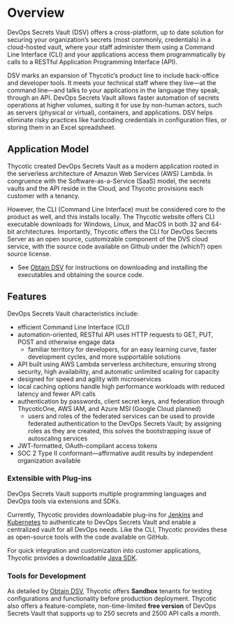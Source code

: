 ﻿[title]: # (Overview)
[tags]: # (,)
[priority]: # (1100)

# Overview

DevOps Secrets Vault (DSV) offers a cross-platform, up to date solution for securing your organization’s secrets (most commonly, credentials) in a cloud-hosted vault, where your staff administer them using a Command Line Interface (CLI) and your applications access them programmatically by calls to a RESTful Application Programming Interface (API).

DSV marks an expansion of Thycotic’s product line to include back-office and developer tools. It meets your technical staff where they live—at the command line—and talks to your applications in the language they speak, through an API. DevOps Secrets Vault allows faster automation of secrets operations at higher volumes, suiting it for use by non-human actors, such as servers (physical or virtual), containers, and applications. DSV helps eliminate risky practices like hardcoding credentials in configuration files, or storing them in an Excel spreadsheet.

## Application Model

Thycotic created DevOps Secrets Vault as a modern application rooted in the serverless architecture of Amazon Web Services (AWS) Lambda. In congruence with the Software-as-a-Service (SaaS) model, the secrets vaults and the API reside in the Cloud, and Thycotic provisions each customer with a tenancy.

However, the CLI (Command Line Interface) must be considered core to the product as well, and this installs locally. The Thycotic website offers CLI executable downloads for Windows, Linux, and MacOS in both 32 and 64-bit architectures. Importantly, Thycotic offers the CLI for DevOps Secrets Server as an open source, customizable component of the DVS cloud service, with the source code available on Github under the (which?) open source license.

* See [Obtain DSV](../02-obtain/index.htm) for instructions on downloading and installing the executables and obtaining the source code.

## Features

DevOps Secrets Vault characteristics include:

* efficient Command Line Interface (CLI)
* automation-oriented, RESTful API uses HTTP requests to GET, PUT, POST and otherwise engage data
  * familiar territory for developers, for an easy learning curve, faster development cycles, and more supportable solutions
* API built using AWS Lambda serverless architecture, ensuring strong security, high availability, and automatic unlimited scaling for capacity
* designed for speed and agility with microservices
* local caching options handle high performance workloads with reduced latency and fewer API calls
* authentication by passwords, client secret keys, and federation through ThycoticOne, AWS IAM, and Azure MSI (Google Cloud planned)
  * users and roles of the federated services can be used to provide federated authentication to the DevOps Secrets Vault; by assigning roles as they are created, this solves the bootstrapping issue of autoscaling services
* JWT-formatted, OAuth-compliant access tokens
* SOC 2 Type II conformant—affirmative audit results by independent organization available

### Extensible with Plug-ins

DevOps Secrets Vault supports multiple programming languages and DevOps tools via extensions and SDKs.

Currently, Thycotic provides downloadable plug-ins for [Jenkins](../extensions/jenkins/index.htm) and [Kubernetes](../extensions/kubernetes/index.htm) to authenticate to DevOps Secrets Vault and enable a centralized vault for all DevOps needs. Like the CLI, Thycotic provides these as open-source tools with the code available on GitHub.

For quick integration and customization into customer applications, Thycotic provides a downloadable [Java SDK](../sdk/java/index.htm).

### Tools for Development

As detailed by [Obtain DSV](../02-obtain/index.htm), Thycotic offers **Sandbox** tenants for testing configurations and functionality before production deployment. Thycotic also offers a feature-complete, non-time-limited **free version** of DevOps Secrets Vault that supports up to 250 secrets and 2500 API calls a month.
